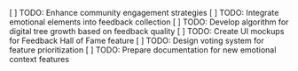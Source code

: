 [ ] TODO: Enhance community engagement strategies
[ ] TODO: Integrate emotional elements into feedback collection
[ ] TODO: Develop algorithm for digital tree growth based on feedback quality
[ ] TODO: Create UI mockups for Feedback Hall of Fame feature
[ ] TODO: Design voting system for feature prioritization
[ ] TODO: Prepare documentation for new emotional context features